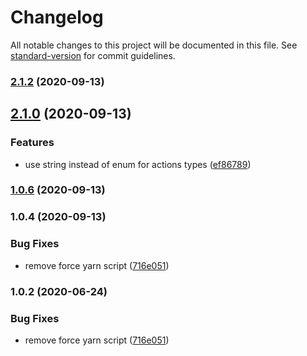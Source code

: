 # Changelog

All notable changes to this project will be documented in this file. See [standard-version](https://github.com/conventional-changelog/standard-version) for commit guidelines.

### [2.1.2](https://github.com/MohammedFaragallah/feathers-authentication-management-ts/compare/v2.1.0...v2.1.2) (2020-09-13)

## [2.1.0](https://github.com/MohammedFaragallah/feathers-authentication-management-ts/compare/v1.0.6...v2.1.0) (2020-09-13)


### Features

* use string instead of enum for actions types ([ef86789](https://github.com/MohammedFaragallah/feathers-authentication-management-ts/commit/ef86789097e8bc2bdbd78f21bd3cb88d31f3b733))

### [1.0.6](https://github.com/MohammedFaragallah/feathers-authentication-management-ts/compare/v1.0.4...v1.0.6) (2020-09-13)

### 1.0.4 (2020-09-13)


### Bug Fixes

* remove force yarn script ([716e051](https://github.com/MohammedFaragallah/feathers-authentication-management-ts/commit/716e05142f5a83076b0a09b40434ee8fd2099ada))

### 1.0.2 (2020-06-24)


### Bug Fixes

* remove force yarn script ([716e051](https://github.com/MohammedFaragallah/feathers-authentication-management-ts/commit/716e05142f5a83076b0a09b40434ee8fd2099ada))

